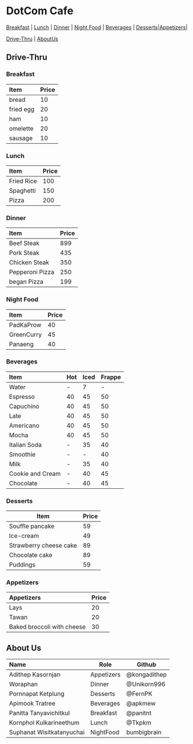 # DotCom Cafe



[Breakfast](#breakfast) |  [Lunch](#Lunch) | [Dinner](#Dinner) | [Night Food](#Night-Food) | [Beverages](#Beverages) | [Desserts](#Desserts)|[Appetizers](#Appetizers)| 


[Drive-Thru](#Drive-Thru) | [AboutUs](#About-us)

## Drive-Thru


### Breakfast

| Item                     | Price    |
|:-------------------------|----------|
| bread                    | 10       |
| fried egg                | 20       |
| ham                      | 10       |
| omelette                 | 20       |
| sausage                  | 10       |

### Lunch 
| Item                     | Price    |
|:-------------------------|----------|
| Fried Rice               | 100      |
| Spaghetti                | 150      |
| Pizza                    | 200      |

### Dinner

| Item                     | Price    |
|:-------------------------|----------|
| Beef Steak               | 899      |
| Pork Steak               | 435      |
| Chicken Steak            | 350      |
| Pepperoni Pizza          | 250      |
| began Pizza              | 199      |

### Night Food
| Item             | Price |
|:-------------------------|----------|
| PadKaProw               | 40    |
| GreenCurry              | 45       |
| Panaeng              | 40       |

### Beverages

| Item                     | Hot      | Iced      | Frappe    |
|:-------------------------|----------|-----------|-----------|
| Water                    | -        | 7         | -         |
| Espresso                 | 40       | 45        | 50        |
| Capuchino                | 40       | 45        | 50        |
| Late                     | 40       | 45        | 50        |
| Americano                | 40       | 45        | 50        |
| Mocha                    | 40       | 45        | 50        |
| Italian Soda             | -        | 35        | 40        |
| Smoothie                 | -        | -         | 40        |
| Milk                     | -        | 35        | 40        |
| Cookie and Cream         | -        | 40        | 45        |
| Chocolate                | -        | 40        | 45        |

### Desserts

| Item | Price |
| --- | --- |
| Souffle pancake | 59 |
| Ice-cream | 49 |
| Strawberry cheese cake | 89 |
| Chocolate cake | 89 |
| Puddings | 59 |

### Appetizers
| Appetizers                 | Price |
|:-------------------------|----------|
| Lays               | 20    |
| Tawan              | 20      |
| Baked broccoli with cheese   | 30     |

## About Us
| Name      | Role      | Github          |
|:----------|-----------|-----------------|
| Adithep Kasornjan | Appetizers | @kongadithep |
| Woraphan  | Dinner    | @Unikorn996     |
| Pornnapat Ketplung | Desserts | @FernPK |
| Apimook Tratree | Beverages | @apkmew |
| Panitta Tanyavichitkul| Breakfast | @panitnt |
| Kornphol Kulkarineethum| Lunch | @Tkpkm |
| Suphanat Wisitkatanyuchai | NightFood | bumbigbrain |




